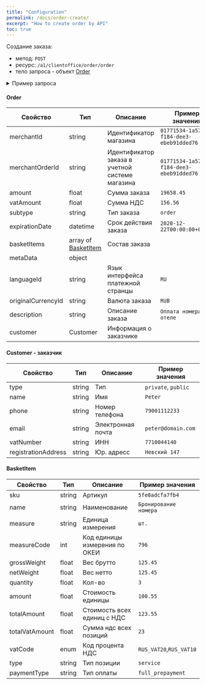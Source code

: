 ```yaml
---
title: "Configuration"
permalink: /docs/order-create/
excerpt: "How to create order by API"
toc: true
---
```

Создание заказа:
- метод: `POST`
- ресурс: `/a1/clientoffice/order/order`
- тело запроса - объект [Order](#order)

<details>
  <summary>Пример запроса</summary>
<section markdown="1">
``` json
POST https://api.stage.k8s.invbox.ru/a1/clientoffice/order/order
Authorization: Bearer b37c4c689295904ed21eee5d9a48d42e
Content-Type: application/json
Accept: application/json
{
  "merchantId": "01771534-196a-1105-839a-82422289d6d9",
  "merchantOrderId": "m-1608560079",
  "amount": 371.88,
  "vatAmount": 61.98,
  "basketItems": [
    {
      "sku": "5fe0adcfa7fb4",
      "name": "Бронирование номера",
      "measure": "шт.",
      "measureCode": 796,
      "grossWeight": 0,
      "netWeight": 0,
      "quantity": 3,
      "amount": 123.96,
      "amountWoVat": 103.3,
      "totalAmount": 371.88,
      "totalVatAmount": 61.98,
      "vatCode": "RUS_VAT20",
      "type": "service",
      "paymentType": "full_prepayment"
    }
  ],
  "metaData": {
    "@type": "LodgingReservation",
    "reservationId": "abc456",
    "reservationStatus": "https://schema.org/ReservationConfirmed",
    "underName": {
      "@type": "Person",
      "name": "John Smith"
    },
    "reservationFor": {
      "@type": "LodgingBusiness",
      "name": "Hilton San Francisco Union Square",
      "address": {
        "@type": "PostalAddress",
        "streetAddress": "333 O'Farrell St",
        "addressLocality": "San Francisco",
        "addressRegion": "CA",
        "postalCode": "94102",
        "addressCountry": "US"
      },
      "telephone": "415-771-1400"
    },
    "checkinTime": "2017-04-11T16:00:00-08:00",
    "checkoutTime": "2017-04-13T11:00:00-08:00"
  },
  "subtype": "order",
  "expirationDate": "2020-12-22T00:00:00+00:00",
  "languageId": "RU",
  "originalCurrencyId": "RUB",
  "description": "Оплата номера в отеле",
  "customer": {
    "type": "private",
    "name": "Peter",
    "phone": "79001112233",
    "email": "peter@domain.com",
    "vatNumber": "",
    "registrationAddress": ""
  }
}
```
</section>
</details>

#### Order

| Свойство        | Тип                                 | Описание                                        | Пример значения |
| --------------- | ----------------------------------- | ----------------------------------------------- | ----------------|
| merchantId      | string                              | Идентификатор магазина                          | `01771534-1a57-f184-dee3-ebeb91dded76`
| merchantOrderId | string                              | Идентификатор заказа в учетной системе магазина | `01771534-1a57-f184-dee3-ebeb91dded76`
| amount          | float                               | Сумма заказа                                    | `19658.45`
| vatAmount       | float                               | Сумма НДС                                       | `156.56`
| subtype         | string                              | Тип заказа                                      | `order`
| expirationDate  | datetime                            | Срок действия заказа                            | `2020-12-22T00:00:00+00:00`
| basketItems     | array of [BasketItem](#basketitem)  | Состав заказа                                   | 
| metaData        | object                              |                                                 |
| languageId         | string             | Язык интерфейса платежной странцы | `RU`
| originalCurrencyId | string             | Валюта заказа                     | `RUB`
| description        | string             | Описание заказа                   | `Оплата номера в отеле`
| customer           | Customer           | Информация о заказчике            |

#### Customer - заказчик

| Свойство            | Тип                | Описание          | Пример значения |
| ------------------- | ------------------ | ----------------- | --------------- |
| type                | string             | Тип               | `private`, `public`
| name                | string             | Имя               | `Peter`
| phone               | string             | Номер телефона    | `79001112233`
| email               | string             | Электронная почта | `peter@domain.com`
| vatNumber           | string             | ИНН               | `7710044140`
| registrationAddress | string             | Юр. адресс        | `Невский 147`

#### BasketItem

| Свойство       | Тип      | Описание                      | Пример значения |
| -------------- | -------- | ----------------------------- | --------------- |
| sku            | string   | Артикул                       | `5fe0adcfa7fb4`
| name           | string   | Наименование                  | `Бронирование номера`
| measure        | string   | Единица измерения             | `шт.`
| measureCode    | int      | Код единицы измерения по ОКЕИ | `796`
| grossWeight    | float    | Вес брутто                    | `125.45`
| netWeight      | float    | Вес нетто                     | `125.45`
| quantity       | float    | Кол-во                        | `3`
| amount         | float    | Стоимость единицы             | `100.55`
| totalAmount    | float    | Стоимость всех единиц с НДС   | `123.55`
| totalVatAmount | float    | Сумма ндс всех позиций        | `23`
| vatCode        | enum     | Код процента НДС              | `RUS_VAT20`,`RUS_VAT10`
| type           | string   | Тип позиции                   | `service`
| paymentType    | string   | Тип оплаты                    | `full_prepayment`


